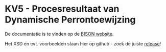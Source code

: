 # KV5 - Procesresultaat van Dynamische Perrontoewijzing

De documentatie is te vinden op de [BISON website](http://bison.dova.nu/standaarden/kv5).

Het XSD en evt. voorbeelden staan hier op github - zoek de juiste [release](http://github.com/BISONNL/KV5/releases)!
